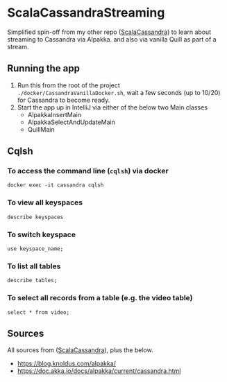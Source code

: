 # ScalaCassandraStreaming

Simplified spin-off from my other repo ([ScalaCassandra](https://github.com/mveeprojects/ScalaCassandra)) to learn about streaming to Cassandra via Alpakka. and also via vanilla Quill as part of a stream.

## Running the app

1. Run this from the root of the project `./docker/CassandraVanillaDocker.sh`, wait a few seconds (up to 10/20) for
   Cassandra to become ready.
2. Start the app up in IntelliJ via either of the below two Main classes
   * AlpakkaInsertMain
   * AlpakkaSelectAndUpdateMain
   * QuillMain

## Cqlsh

### To access the command line (`cqlsh`) via docker

`docker exec -it cassandra cqlsh`

### To view all keyspaces

`describe keyspaces`

### To switch keyspace

`use keyspace_name;`

### To list all tables

`describe tables;`

### To select all records from a table (e.g. the video table)

`select * from video;`

## Sources

All sources from ([ScalaCassandra](https://github.com/mveeprojects/ScalaCassandra)), plus the below.

* https://blog.knoldus.com/alpakka/
* https://doc.akka.io/docs/alpakka/current/cassandra.html